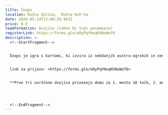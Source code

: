 ```yaml
---
title: Šnops
location: Rožna dolina,  Rožna Kuh'na
date: 2024-05-14T13:00:29.963Z
price: 6 €
teamFormation: Dvojice (lahko bi tudi posamezno)
registerLink: https://forms.gle/eDyPqYHxqKhNxWof6
description: >-
  <!--StartFragment-->


  Šnops je igra s kartami, ki izvira iz nekdanjih avstro-ogrskih in nemških dežel. Igra naj bi dobila ime po istoimenski žgani pijači, ki je bila nagrada za zmagovalno igro. Na Majskih igrah se šnops igra v parih, ki so lahko tudi mešani. Pri igri je potrebno dobro spremljati že odvržene karte ter s pomočjo predvidevanja nasprotnikovih kart taktično premagati tekmeca. 


  link za prijavo: <https://forms.gle/eDyPqYHxqKhNxWof6>


  **Prve tri uvrščene dvojice prinesejo domu za 1. mesto 10 točk, 2. mesto 8 točk in 3. mesto 6 točk. Oba tekmovalca morata biti iz istega doma, da prineseta domu točke. V primeru, da par sestavljata stanovalca različnih domov, morata ob prijavi določiti, za kateri dom nabirata točke. Če je eden izmed dvojice stanovalec doma, drugi pa ni, dom prvega tekmovalca dobi točke, če se uvrstita med prve tri.**




  <!--EndFragment-->
---
```

